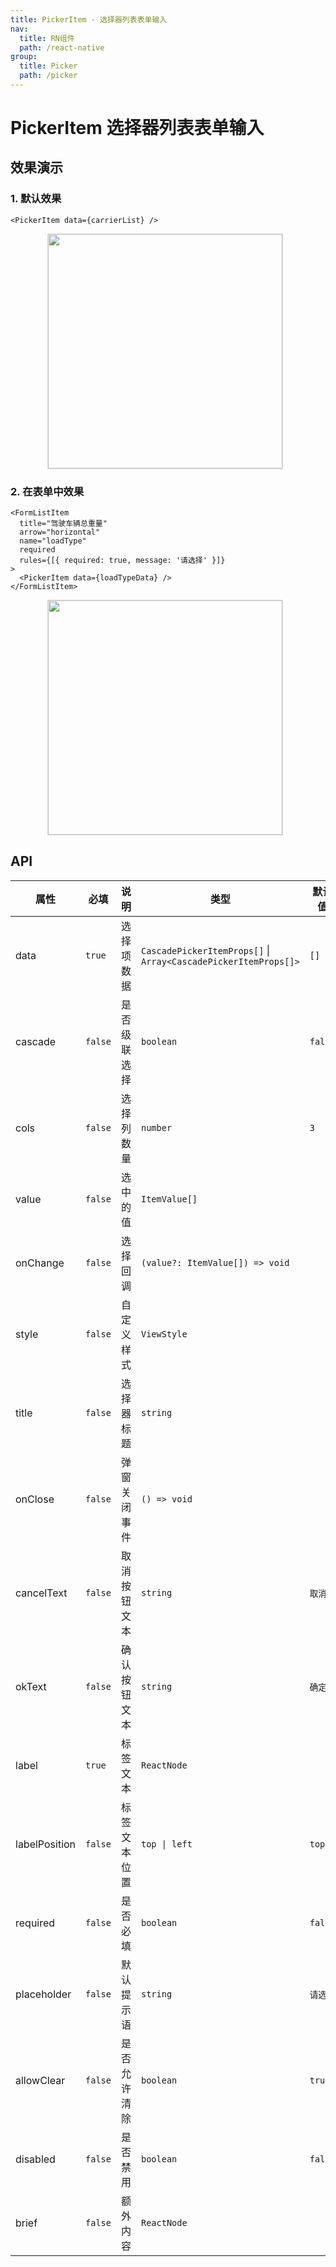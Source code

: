 ```yaml
---
title: PickerItem - 选择器列表表单输入
nav:
  title: RN组件
  path: /react-native
group:
  title: Picker
  path: /picker
---
```


# PickerItem 选择器列表表单输入

## 效果演示

### 1. 默认效果

```tsx | pure
<PickerItem data={carrierList} />
```

<center>
  <figure>
    <img
      src="https://td-dev-public.oss-cn-hangzhou.aliyuncs.com/maoyes-app/1644826189985177460.gif"
      style="width: 375px; margin-right: 10px; border: 1px solid #ddd;"
    />
  </figure>
</center>

### 2. 在表单中效果

```tsx | pure
<FormListItem
  title="驾驶车辆总重量"
  arrow="horizontal"
  name="loadType"
  required
  rules={[{ required: true, message: '请选择' }]}
>
  <PickerItem data={loadTypeData} />
</FormListItem>
```

<center>
  <figure>
    <img
      src="https://td-dev-public.oss-cn-hangzhou.aliyuncs.com/maoyes-app/1644826202135539833.gif"
      style="width: 375px; margin-right: 10px; border: 1px solid #ddd;"
    />
  </figure>
</center>

## API

| 属性          | 必填    | 说明         | 类型                                                            | 默认值   |
| ------------- | ------- | ------------ | --------------------------------------------------------------- | -------- |
| data          | `true`  | 选择项数据   | `CascadePickerItemProps[]` \| `Array<CascadePickerItemProps[]>` | `[]`     |
| cascade       | `false` | 是否级联选择 | `boolean`                                                       | `false`  |
| cols          | `false` | 选择列数量   | `number`                                                        | `3`      |
| value         | `false` | 选中的值     | `ItemValue[]`                                                   |          |
| onChange      | `false` | 选择回调     | `(value?: ItemValue[]) => void`                                 |          |
| style         | `false` | 自定义样式   | `ViewStyle`                                                     |          |
| title         | `false` | 选择器标题   | `string`                                                        |          |
| onClose       | `false` | 弹窗关闭事件 | `() => void`                                                    |          |
| cancelText    | `false` | 取消按钮文本 | `string`                                                        | `取消`   |
| okText        | `false` | 确认按钮文本 | `string`                                                        | `确定`   |
| label         | `true`  | 标签文本     | `ReactNode`                                                     |          |
| labelPosition | `false` | 标签文本位置 | `top \| left`                                                   | `top`    |
| required      | `false` | 是否必填     | `boolean`                                                       | `false`  |
| placeholder   | `false` | 默认提示语   | `string`                                                        | `请选择` |
| allowClear    | `false` | 是否允许清除 | `boolean`                                                       | `true`   |
| disabled      | `false` | 是否禁用     | `boolean`                                                       | `false`  |
| brief         | `false` | 额外内容     | `ReactNode`                                                     |          |
